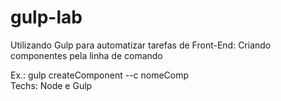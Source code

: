 # gulp-lab

Utilizando Gulp para automatizar tarefas de Front-End: Criando componentes pela linha de comando

Ex.: gulp createComponent --c nomeComp  
Techs: Node e Gulp
